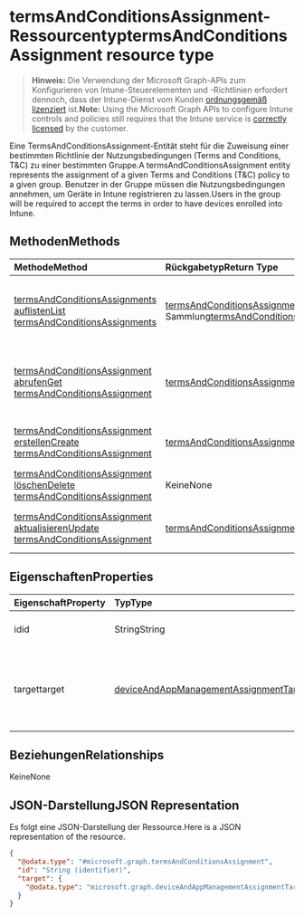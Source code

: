 # <a name="termsandconditionsassignment-resource-type"></a><span data-ttu-id="3811f-101">termsAndConditionsAssignment-Ressourcentyp</span><span class="sxs-lookup"><span data-stu-id="3811f-101">termsAndConditionsAssignment resource type</span></span>

> <span data-ttu-id="3811f-102">**Hinweis:** Die Verwendung der Microsoft Graph-APIs zum Konfigurieren von Intune-Steuerelementen und -Richtlinien erfordert dennoch, dass der Intune-Dienst vom Kunden [ordnungsgemäß lizenziert](https://go.microsoft.com/fwlink/?linkid=839381) ist.</span><span class="sxs-lookup"><span data-stu-id="3811f-102">**Note:** Using the Microsoft Graph APIs to configure Intune controls and policies still requires that the Intune service is [correctly licensed](https://go.microsoft.com/fwlink/?linkid=839381) by the customer.</span></span>

<span data-ttu-id="3811f-103">Eine TermsAndConditionsAssignment-Entität steht für die Zuweisung einer bestimmten Richtlinie der Nutzungsbedingungen (Terms and Conditions, T&C) zu einer bestimmten Gruppe.</span><span class="sxs-lookup"><span data-stu-id="3811f-103">A termsAndConditionsAssignment entity represents the assignment of a given Terms and Conditions (T&C) policy to a given group.</span></span> <span data-ttu-id="3811f-104">Benutzer in der Gruppe müssen die Nutzungsbedingungen annehmen, um Geräte in Intune registrieren zu lassen.</span><span class="sxs-lookup"><span data-stu-id="3811f-104">Users in the group will be required to accept the terms in order to have devices enrolled into Intune.</span></span>
## <a name="methods"></a><span data-ttu-id="3811f-105">Methoden</span><span class="sxs-lookup"><span data-stu-id="3811f-105">Methods</span></span>
|<span data-ttu-id="3811f-106">Methode</span><span class="sxs-lookup"><span data-stu-id="3811f-106">Method</span></span>|<span data-ttu-id="3811f-107">Rückgabetyp</span><span class="sxs-lookup"><span data-stu-id="3811f-107">Return Type</span></span>|<span data-ttu-id="3811f-108">Beschreibung</span><span class="sxs-lookup"><span data-stu-id="3811f-108">Description</span></span>|
|:---|:---|:---|
|[<span data-ttu-id="3811f-109">termsAndConditionsAssignments auflisten</span><span class="sxs-lookup"><span data-stu-id="3811f-109">List termsAndConditionsAssignments</span></span>](../api/intune_companyterms_termsandconditionsassignment_list.md)|<span data-ttu-id="3811f-110">[termsAndConditionsAssignment](../resources/intune_companyterms_termsandconditionsassignment.md)-Sammlung</span><span class="sxs-lookup"><span data-stu-id="3811f-110">[termsAndConditionsAssignment](../resources/intune_companyterms_termsandconditionsassignment.md) collection</span></span>|<span data-ttu-id="3811f-111">Auflisten von Eigenschaften und Beziehungen der [termsAndConditionsAssignment](../resources/intune_companyterms_termsandconditionsassignment.md)-Objekte.</span><span class="sxs-lookup"><span data-stu-id="3811f-111">List properties and relationships of the [termsAndConditionsAssignment](../resources/intune_companyterms_termsandconditionsassignment.md) objects.</span></span>|
|[<span data-ttu-id="3811f-112">termsAndConditionsAssignment abrufen</span><span class="sxs-lookup"><span data-stu-id="3811f-112">Get termsAndConditionsAssignment</span></span>](../api/intune_companyterms_termsandconditionsassignment_get.md)|[<span data-ttu-id="3811f-113">termsAndConditionsAssignment</span><span class="sxs-lookup"><span data-stu-id="3811f-113">termsAndConditionsAssignment</span></span>](../resources/intune_companyterms_termsandconditionsassignment.md)|<span data-ttu-id="3811f-114">Lesen von Eigenschaften und Beziehungen des [termsAndConditionsAssignment](../resources/intune_companyterms_termsandconditionsassignment.md)-Objekts.</span><span class="sxs-lookup"><span data-stu-id="3811f-114">Read properties and relationships of the [termsAndConditionsAssignment](../resources/intune_companyterms_termsandconditionsassignment.md) object.</span></span>|
|[<span data-ttu-id="3811f-115">termsAndConditionsAssignment erstellen</span><span class="sxs-lookup"><span data-stu-id="3811f-115">Create termsAndConditionsAssignment</span></span>](../api/intune_companyterms_termsandconditionsassignment_create.md)|[<span data-ttu-id="3811f-116">termsAndConditionsAssignment</span><span class="sxs-lookup"><span data-stu-id="3811f-116">termsAndConditionsAssignment</span></span>](../resources/intune_companyterms_termsandconditionsassignment.md)|<span data-ttu-id="3811f-117">Erstellen eines neuen [termsAndConditionsAssignment](../resources/intune_companyterms_termsandconditionsassignment.md)-Objekts.</span><span class="sxs-lookup"><span data-stu-id="3811f-117">Create a new [termsAndConditionsAssignment](../resources/intune_companyterms_termsandconditionsassignment.md) object.</span></span>|
|[<span data-ttu-id="3811f-118">termsAndConditionsAssignment löschen</span><span class="sxs-lookup"><span data-stu-id="3811f-118">Delete termsAndConditionsAssignment</span></span>](../api/intune_companyterms_termsandconditionsassignment_delete.md)|<span data-ttu-id="3811f-119">Keine</span><span class="sxs-lookup"><span data-stu-id="3811f-119">None</span></span>|<span data-ttu-id="3811f-120">Löscht ein [termsAndConditionsAssignment](../resources/intune_companyterms_termsandconditionsassignment.md).</span><span class="sxs-lookup"><span data-stu-id="3811f-120">Deletes a [termsAndConditionsAssignment](../resources/intune_companyterms_termsandconditionsassignment.md).</span></span>|
|[<span data-ttu-id="3811f-121">termsAndConditionsAssignment aktualisieren</span><span class="sxs-lookup"><span data-stu-id="3811f-121">Update termsAndConditionsAssignment</span></span>](../api/intune_companyterms_termsandconditionsassignment_update.md)|[<span data-ttu-id="3811f-122">termsAndConditionsAssignment</span><span class="sxs-lookup"><span data-stu-id="3811f-122">termsAndConditionsAssignment</span></span>](../resources/intune_companyterms_termsandconditionsassignment.md)|<span data-ttu-id="3811f-123">Aktualisieren der Eigenschaften eines [termsAndConditionsAssignment](../resources/intune_companyterms_termsandconditionsassignment.md)-Objekts.</span><span class="sxs-lookup"><span data-stu-id="3811f-123">Update the properties of a [termsAndConditionsAssignment](../resources/intune_companyterms_termsandconditionsassignment.md) object.</span></span>|

## <a name="properties"></a><span data-ttu-id="3811f-124">Eigenschaften</span><span class="sxs-lookup"><span data-stu-id="3811f-124">Properties</span></span>
|<span data-ttu-id="3811f-125">Eigenschaft</span><span class="sxs-lookup"><span data-stu-id="3811f-125">Property</span></span>|<span data-ttu-id="3811f-126">Typ</span><span class="sxs-lookup"><span data-stu-id="3811f-126">Type</span></span>|<span data-ttu-id="3811f-127">Beschreibung</span><span class="sxs-lookup"><span data-stu-id="3811f-127">Description</span></span>|
|:---|:---|:---|
|<span data-ttu-id="3811f-128">id</span><span class="sxs-lookup"><span data-stu-id="3811f-128">id</span></span>|<span data-ttu-id="3811f-129">String</span><span class="sxs-lookup"><span data-stu-id="3811f-129">String</span></span>|<span data-ttu-id="3811f-130">Eindeutiger Bezeichner der Entität.</span><span class="sxs-lookup"><span data-stu-id="3811f-130">Unique identifier of the entity.</span></span>|
|<span data-ttu-id="3811f-131">target</span><span class="sxs-lookup"><span data-stu-id="3811f-131">target</span></span>|[<span data-ttu-id="3811f-132">deviceAndAppManagementAssignmentTarget</span><span class="sxs-lookup"><span data-stu-id="3811f-132">deviceAndAppManagementAssignmentTarget</span></span>](../resources/intune_shared_deviceandappmanagementassignmenttarget.md)|<span data-ttu-id="3811f-133">Zuweisungsziel, dem die Richtlinie der Nutzungsbedingungen zugewiesen wird.</span><span class="sxs-lookup"><span data-stu-id="3811f-133">Assignment target that the T&C policy is assigned to.</span></span>|

## <a name="relationships"></a><span data-ttu-id="3811f-134">Beziehungen</span><span class="sxs-lookup"><span data-stu-id="3811f-134">Relationships</span></span>
<span data-ttu-id="3811f-135">Keine</span><span class="sxs-lookup"><span data-stu-id="3811f-135">None</span></span>
## <a name="json-representation"></a><span data-ttu-id="3811f-136">JSON-Darstellung</span><span class="sxs-lookup"><span data-stu-id="3811f-136">JSON Representation</span></span>
<span data-ttu-id="3811f-137">Es folgt eine JSON-Darstellung der Ressource.</span><span class="sxs-lookup"><span data-stu-id="3811f-137">Here is a JSON representation of the resource.</span></span>
<!-- {
  "blockType": "resource",
  "keyProperty": "id",
  "@odata.type": "microsoft.graph.termsAndConditionsAssignment"
}
-->
``` json
{
  "@odata.type": "#microsoft.graph.termsAndConditionsAssignment",
  "id": "String (identifier)",
  "target": {
    "@odata.type": "microsoft.graph.deviceAndAppManagementAssignmentTarget"
  }
}
```



